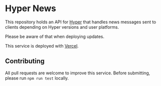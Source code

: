 # Hyper News

This repository holds an API for [Hyper](https://github.com/vercel/hyper) that handles news messages sent to clients depending on Hyper versions and user platforms.

Please be aware of that when deploying updates.

This service is deployed with [Vercel](https://vercel.com).

## Contributing

All pull requests are welcome to improve this service. Before submitting, please run `npm run test` locally.

